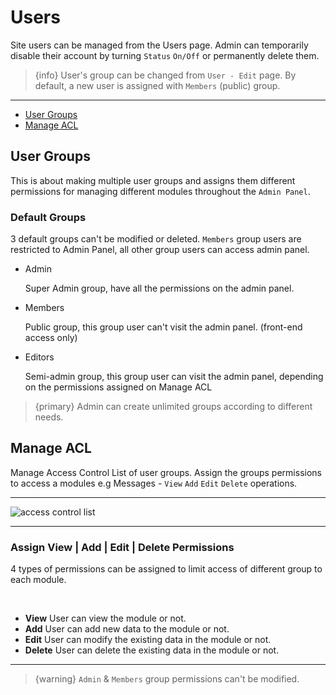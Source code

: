# Users

Site users can be managed from the Users page. Admin can temporarily disable their account by turning `Status` `On/Off` or permanently delete them.

> {info} User's group can be changed from `User - Edit` page. By default, a new user is assigned with `Members` (public) group.

---

- [User Groups](#User-Groups)
- [Manage ACL](#Manage-ACL)

<a name="User-Groups"></a>
## User Groups

This is about making multiple user groups and assigns them different permissions for managing different modules throughout the `Admin Panel`.


### Default Groups

3 default groups can't be modified or deleted. `Members` group users are restricted to Admin Panel, all other group users can access admin panel.

- Admin
    
    Super Admin group, have all the permissions on the admin panel.

- Members

    Public group, this group user can't visit the admin panel. (front-end access only)

- Editors

    Semi-admin group, this group user can visit the admin panel, depending on the permissions assigned on Manage ACL


>{primary} Admin can create unlimited groups according to different needs. 


<a name="Manage-ACL"></a>
## Manage ACL

Manage Access Control List of user groups. Assign the groups permissions to access a modules e.g Messages - `View` `Add` `Edit` `Delete` operations.

---

![access control list](https://anofie-docs.classiebit.com/images/acl-1.jpg "access control list")

---


### Assign View | Add | Edit | Delete Permissions

4 types of permissions can be assigned to limit access of different group to each module.

<br>

- **View** User can view the module or not.
- **Add** User can add new data to the module or not.
- **Edit** User can modify the existing data in the module or not.
- **Delete** User can delete the existing data in the module or not.

--- 

> {warning} `Admin` & `Members` group permissions can't be modified.